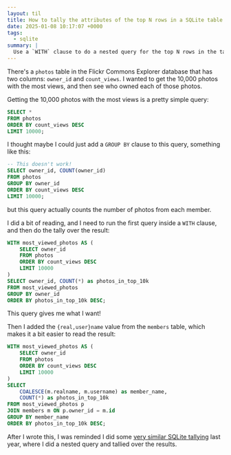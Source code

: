 ```yaml
---
layout: til
title: How to tally the attributes of the top N rows in a SQLite table
date: 2025-01-08 10:17:07 +0000
tags:
  - sqlite
summary: |
  Use a `WITH` clause to do a nested query for the top N rows in the table, then do a tally over that result.
---
```

There's a `photos` table in the Flickr Commons Explorer database that has two columns: `owner_id` and `count_views`.
I wanted to get the 10,000 photos with the most views, and then see who owned each of those photos.

Getting the 10,000 photos with the most views is a pretty simple query:

```sql
SELECT *
FROM photos
ORDER BY count_views DESC
LIMIT 10000;
```

I thought maybe I could just add a `GROUP BY` clause to this query, something like this:

```sql
-- This doesn't work!
SELECT owner_id, COUNT(owner_id)
FROM photos
GROUP BY owner_id
ORDER BY count_views DESC
LIMIT 10000;
```

but this query actually counts the number of photos from each member.

I did a bit of reading, and I need to run the first query inside a `WITH` clause, and then do the tally over the result:

```sql
WITH most_viewed_photos AS (
    SELECT owner_id
    FROM photos
    ORDER BY count_views DESC
    LIMIT 10000
)
SELECT owner_id, COUNT(*) as photos_in_top_10k
FROM most_viewed_photos
GROUP BY owner_id
ORDER BY photos_in_top_10k DESC;
```

This query gives me what I want!

Then I added the `{real,user}name` value from the `members` table, which makes it a bit easier to read the result:

```sql
WITH most_viewed_photos AS (
    SELECT owner_id
    FROM photos
    ORDER BY count_views DESC
    LIMIT 10000
)
SELECT
    COALESCE(m.realname, m.username) as member_name,
    COUNT(*) as photos_in_top_10k
FROM most_viewed_photos p
JOIN members m ON p.owner_id = m.id
GROUP BY member_name
ORDER BY photos_in_top_10k DESC;
```

After I wrote this, I was reminded I did some [very similar SQLite tallying](/til/2024/get-a-tally-of-tally-counts/) last year, where I did a nested query and tallied over the results.
